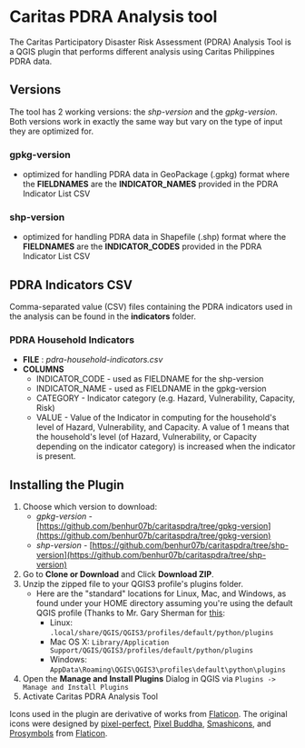 
# Caritas PDRA Analysis tool
The Caritas Participatory Disaster Risk Assessment (PDRA) Analysis Tool is a QGIS plugin that performs different analysis using Caritas Philippines PDRA data.

## Versions
The tool has 2 working versions: the *shp-version* and the *gpkg-version*. Both versions work in exactly the same way but vary on the type of input they are optimized for.

### gpkg-version
- optimized for handling PDRA data in GeoPackage (.gpkg) format where the **FIELDNAMES** are the **INDICATOR_NAMES** provided in the PDRA Indicator List CSV

### shp-version
- optimized for handling PDRA data in Shapefile (.shp) format where the **FIELDNAMES** are the **INDICATOR_CODES** provided in the PDRA Indicator List CSV

## PDRA Indicators CSV
Comma-separated value (CSV) files containing the PDRA indicators used in the analysis can be found in the **indicators** folder.

### PDRA Household Indicators
- **FILE** : _pdra-household-indicators.csv_
- **COLUMNS**
	- INDICATOR_CODE - used as FIELDNAME for the shp-version
    - INDICATOR_NAME - used as FIELDNAME in the gpkg-version
    - CATEGORY - Indicator category (e.g. Hazard, Vulnerability, Capacity, Risk)
    - VALUE - Value of the Indicator in computing for the household's level of Hazard, Vulnerability, and Capacity. A value of 1 means that the household's level (of Hazard, Vulnerability, or Capacity depending on the indicator category) is increased when the indicator is present.

## Installing the Plugin
1. Choose which version to download:
	-	_gpkg-version_ - [https://github.com/benhur07b/caritaspdra/tree/gpkg-version](https://github.com/benhur07b/caritaspdra/tree/gpkg-version)
	-	_shp-version_ - [https://github.com/benhur07b/caritaspdra/tree/shp-version](https://github.com/benhur07b/caritaspdra/tree/shp-version)
2. Go to **Clone or Download** and Click **Download ZIP**.
3. Unzip the zipped file to your QGIS3 profile's plugins folder.
	-	Here are the "standard" locations for Linux, Mac, and Windows, as found under your HOME directory assuming you're using the default QGIS profile (Thanks to Mr. Gary Sherman for [this](http://spatialgalaxy.net/2018/03/12/where-is-my-.qgis3-folder/):
		-	Linux: ```.local/share/QGIS/QGIS3/profiles/default/python/plugins```
		-   Mac OS X: ```Library/Application Support/QGIS/QGIS3/profiles/default/python/plugins```
		-   Windows: ```AppData\Roaming\QGIS\QGIS3\profiles\default\python\plugins```
4. Open the **Manage and Install Plugins** Dialog in QGIS via ```Plugins -> Manage and Install Plugins```
5. Activate Caritas PDRA Analysis Tool


Icons used in the plugin are derivative of works from [Flaticon](https://www.flaticon.com).
The original icons were designed by [pixel-perfect](https://www.flaticon.com/authors/pixel-perfect), [Pixel Buddha](https://www.flaticon.com/authors/pixel-buddha), [Smashicons](https://www.flaticon.com/authors/smashicons), and [Prosymbols](https://www.flaticon.com/authors/prosymbols) from [Flaticon](https://www.flaticon.com).
